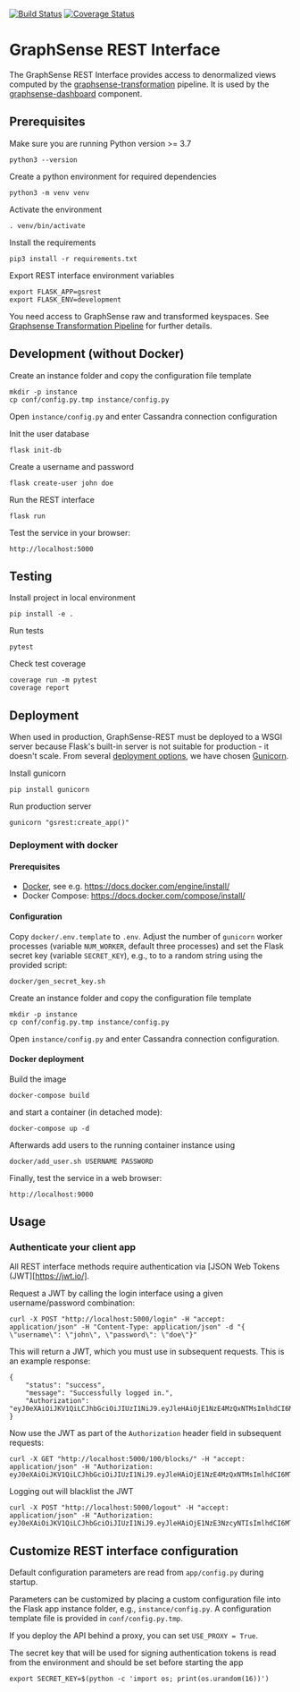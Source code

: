 [![Build Status](https://travis-ci.org/graphsense/graphsense-REST.svg?branch=master)](https://travis-ci.org/graphsense/graphsense-REST)
[![Coverage Status](https://coveralls.io/repos/github/graphsense/graphsense-REST/badge.svg?branch=master)](https://coveralls.io/github/graphsense/graphsense-REST?branch=master)

# GraphSense REST Interface

The GraphSense REST Interface provides access to denormalized views computed
by the [graphsense-transformation][graphsense-transformation] pipeline.
It is used by the [graphsense-dashboard][graphsense-dashboard] component.

## Prerequisites

Make sure you are running Python version >= 3.7

    python3 --version

Create a python environment for required dependencies

    python3 -m venv venv

Activate the environment

    . venv/bin/activate

Install the requirements

    pip3 install -r requirements.txt

Export REST interface environment variables

    export FLASK_APP=gsrest
    export FLASK_ENV=development

You need access to GraphSense raw and transformed keyspaces.
See [Graphsense Transformation Pipeline][graphsense-transformation]
for further details.

## Development (without Docker)

Create an instance folder and copy the configuration file template

    mkdir -p instance
    cp conf/config.py.tmp instance/config.py

Open `instance/config.py` and enter Cassandra connection configuration

Init the user database

    flask init-db

Create a username and password

    flask create-user john doe

Run the REST interface

    flask run

Test the service in your browser:

    http://localhost:5000

## Testing

Install project in local environment

    pip install -e .

Run tests

    pytest

Check test coverage

    coverage run -m pytest
    coverage report


## Deployment

When used in production, GraphSense-REST must be deployed to a WSGI server
because Flask's built-in server is not suitable for production -
it doesn't scale. From several [deployment options][flask-deployment],
we have chosen [Gunicorn][gunicorn].

Install gunicorn

    pip install gunicorn

Run production server

    gunicorn "gsrest:create_app()"

### Deployment with docker

#### Prerequisites

- [Docker][docker], see e.g. https://docs.docker.com/engine/install/
- Docker Compose: https://docs.docker.com/compose/install/

#### Configuration

Copy `docker/.env.template` to `.env`. Adjust the number of `gunicorn`
worker processes (variable `NUM_WORKER`, default three processes) and
set the Flask secret key (variable `SECRET_KEY`), e.g., to to a random
string using the provided script:

    docker/gen_secret_key.sh

Create an instance folder and copy the configuration file template

    mkdir -p instance
    cp conf/config.py.tmp instance/config.py

Open `instance/config.py` and enter Cassandra connection configuration.

#### Docker deployment

Build the image

    docker-compose build

and start a container (in detached mode):

    docker-compose up -d

Afterwards add users to the running container instance using

    docker/add_user.sh USERNAME PASSWORD

Finally, test the service in a web browser:

    http://localhost:9000

## Usage

### Authenticate your client app

All REST interface methods require authentication via [JSON Web Tokens (JWT][https://jwt.io/].

Request a JWT by calling the login interface using a given username/password combination:

    curl -X POST "http://localhost:5000/login" -H "accept: application/json" -H "Content-Type: application/json" -d "{ \"username\": \"john\", \"password\": \"doe\"}"

This will return a JWT, which you must use in subsequent requests.
This is an example response:

    {
        "status": "success",
        "message": "Successfully logged in.",
        "Authorization": "eyJ0eXAiOiJKV1QiLCJhbGciOiJIUzI1NiJ9.eyJleHAiOjE1NzE4MzQxNTMsImlhdCI6MTU3MTc0Nzc0OCwic3ViIjoiam9obiJ9.TxYnzE09A0BYfowvK4K5Zds6uyDJ_UrXkwF3NKqqvvA"
    }

Now use the JWT as part of the `Authorization` header field in subsequent requests:

    curl -X GET "http://localhost:5000/100/blocks/" -H "accept: application/json" -H "Authorization: eyJ0eXAiOiJKV1QiLCJhbGciOiJIUzI1NiJ9.eyJleHAiOjE1NzE4MzQxNTMsImlhdCI6MTU3MTc0Nzc0OCwic3ViIjoiam9obiJ9.TxYnzE09A0BYfowvK4K5Zds6uyDJ_UrXkwF3NKqqvvA"

Logging out will blacklist the JWT

    curl -X POST "http://localhost:5000/logout" -H "accept: application/json" -H "Authorization: eyJ0eXAiOiJKV1QiLCJhbGciOiJIUzI1NiJ9.eyJleHAiOjE1NzE3NzcyNTIsImlhdCI6MTU3MTY5MDg0Nywic3ViIjoic3RyaW5nIn0.muFr5f6vJEjh9NGwkXyxWgH3B0GuVkzxcu8fBgsKwdM"

## Customize REST interface configuration

Default configuration parameters are read from `app/config.py` during startup.

Parameters can be customized by placing a custom configuration file into the
Flask app instance folder, e.g., `instance/config.py`.
A configuration template file is provided in `conf/config.py.tmp`.

If you deploy the API behind a proxy, you can set `USE_PROXY = True`.

The secret key that will be used for signing authentication tokens is read
from the environment and should be set before starting the app

    export SECRET_KEY=$(python -c 'import os; print(os.urandom(16))')


[graphsense-blocksci]: https://github.com/graphsense/graphsense-blocksci
[graphsense-transformation]: https://github.com/graphsense/graphsense-transformation
[graphsense-dashboard]: https://github.com/graphsense/graphsense-dashboard
[docker]: https://docs.docker.com/install
[flask-deployment]: https://flask.palletsprojects.com/en/1.1.x/deploying/#self-hosted-options
[gunicorn]: https://gunicorn.org/#docs
[docker]: https://www.docker.com
